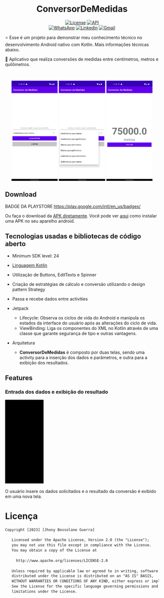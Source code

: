 <h1 align="center">ConversorDeMedidas</h1>

<p align="center">
  <a href="https://opensource.org/licenses/Apache-2.0"><img alt="License" src="https://img.shields.io/badge/License-Apache%202.0-blue.svg"/></a>
  <a href="https://android-arsenal.com/api?level=21"><img src="https://img.shields.io/badge/API-24%2B-brightgreen.svg?style=flat" border="0" alt="API"></a>
  <br>
  <a href="https://wa.me/+5511986726064"><img alt="WhatsApp" src="https://img.shields.io/badge/WhatsApp-25D366?style=for-the-badge&logo=whatsapp&logoColor=white"/></a>
  <a href="https://www.linkedin.com/in/jhonybguerra/"><img alt="Linkedin" src="https://img.shields.io/badge/LinkedIn-0077B5?style=for-the-badge&logo=linkedin&logoColor=white"/></a>
  <a href="mailto:jhonybguerra@gmail.com"><img alt="Gmail" src="https://img.shields.io/badge/Gmail-D14836?style=for-the-badge&logo=gmail&logoColor=white"/></a>
</p>

<p align="center">  

⭐ Esse é um projeto para demonstrar meu conhecimento técnico no desenvolvimento Android nativo com Kotlin. Mais informações técnicas abaixo.

📏 Aplicativo que realiza conversões de medidas entre centímetros, metros e quilômetros.

</p>

</br>

<p float="left" align="center">
<img src="screenshots/screenshot_01.png" width="30%"/>
<img src="screenshots/screenshot_02.png" width="30%"/>
<img src="screenshots/screenshot_03.png" width="30%"/>
</p>

## Download
BADGE DA PLAYSTORE https://play.google.com/intl/en_us/badges/

Ou faça o download da <a href="apk/app-debug.apk?raw=true">APK diretamente</a>. Você pode ver <a href="https://www.google.com/search?q=como+instalar+um+apk+no+android">aqui</a> como instalar uma APK no seu aparelho android.

## Tecnologias usadas e bibliotecas de código aberto

- Minimum SDK level: 24
- [Linguagem Kotlin](https://kotlinlang.org/)
- Utilização de Buttons, EditTexts e Spinner
- Criação de estratégias de cálculo e conversão utilizando o design pattern Strategy
- Passa e recebe dados entre activities

- Jetpack

  - Lifecycle: Observa os ciclos de vida do Android e manipula os estados da interface do usuário após as alterações do ciclo de vida.
  - ViewBinding: Liga os componentes do XML no Kotlin através de uma classe que garante segurança de tipo e outras vantagens.
  
- Arquitetura
  - **ConversorDeMedidas** é composto por duas telas, sendo uma activity para a inserção dos dados e parâmetros, e outra para a exibição dos resultados.

## Features

### Entrada dos dados e exibição do resultado
<img src="screenshots/feature_01.gif" width="25%"/>

O usuário insere os dados solicitados e o resultado da conversão é exibido em uma nova tela.

# Licença

```xml
Copyright [2023] [Jhony Bossolane Guerra]

   Licensed under the Apache License, Version 2.0 (the "License");
   you may not use this file except in compliance with the License.
   You may obtain a copy of the License at

     http://www.apache.org/licenses/LICENSE-2.0

   Unless required by applicable law or agreed to in writing, software
   distributed under the License is distributed on an "AS IS" BASIS,
   WITHOUT WARRANTIES OR CONDITIONS OF ANY KIND, either express or implied.
   See the License for the specific language governing permissions and
   limitations under the License.

```
